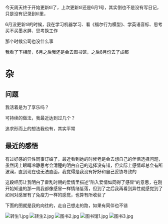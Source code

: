 今天周天终于开始更新til了，上次更新til还是6月1号，其实倒也不是没有写日记，只是没有记录到til里，

6月没更新til的时候，我在学习机器学习、看《福尔行为模型》、学英语音标、思考买不买墨水屏、思考换工作

那个时候公司也没什么事

我看了下相册，6月之后我还是会去图书馆，之后8月份去了成都


# 杂
## 问题
我活着是为了享乐吗？

可持续的做法，我最近达到过几个？

追求形而上的想法我也有，其实平常


## 最近的感悟
有过好感的异性同事订婚了，最近看到她的时候老是会去想自己的伴侣选择问题，虽然闭上眼睛冷静思考会清楚的明白自己的选择没有错，但实际上感情却总会有所波澜，直到现在也无法直面，我觉得是我没有好好和自己妥协导致的

这段经历让我明白了霍乱时期的爱情里描述”陷入爱情如同得了感冒“的意思，在刚开始知道的那一周我都像感冒一样情绪低落，但到了之后我再看到异性就感觉到了如同对感冒有了免疫力一样的感觉，也算有所收获了

下面的图就是我的向往的，走自己想走的路，如果有同伴也不错

![转生1.jpg](%E8%BD%AC%E7%94%9F1.jpg)
![转生2.jpg](%E8%BD%AC%E7%94%9F2.jpg)
![图书2.jpg](%E5%9B%BE%E4%B9%A62.jpg)
![图书馆1.jpg](%E5%9B%BE%E4%B9%A6%E9%A6%861.jpg)
![图书3.jpg](%E5%9B%BE%E4%B9%A63.jpg)

